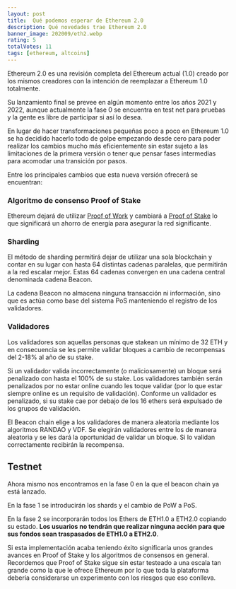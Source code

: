 ```yaml
---
layout: post
title:  Qué podemos esperar de Ethereum 2.0
description: Qué novedades trae Ethereum 2.0
banner_image: 202009/eth2.webp
rating: 5
totalVotes: 11
tags: [ethereum, altcoins]
---
```


Ethereum 2.0 es una revisión completa del Ethereum actual (1.0) creado por los mismos creadores con la intención de reemplazar a Ethereum 1.0 totalmente.

<!--more-->

Su lanzamiento final se prevee en algún momento entre los años 2021 y 2022, aunque actualmente la fase 0 se encuentra en test net para pruebas y la gente es libre de participar si así lo desea.

En lugar de hacer transformaciones pequeñas poco a poco en Ethereum 1.0 se ha decidido hacerlo todo de golpe empezando desde cero para poder realizar los cambios mucho más eficientemente sin estar sujeto a las limitaciones de la primera versión o tener que pensar fases intermedias para acomodar una transición por pasos.

Entre los principales cambios que esta nueva versión ofrecerá se encuentran:

### Algoritmo de consenso Proof of Stake
Ethereum dejará de utilizar [Proof of Work](/que-es-proof-of-work) y cambiará a [Proof of Stake](/proof-of-work-vs-proof-of-stake/) lo que significará un ahorro de energía para asegurar la red significante.

### Sharding
El método de sharding permitirá dejar de utilizar una sola blockchain y contar en su lugar con hasta 64 distintas cadenas paralelas, que permitirán a la red escalar mejor. Estas 64 cadenas convergen en una cadena central denominada cadena Beacon.

La cadena Beacon no almacena ninguna transacción ni información, sino que es actúa como base del sistema PoS manteniendo el registro de los validadores.


### Validadores

Los validadores son aquellas personas que stakean un mínimo de 32 ETH y en consecuencia se les permite validar bloques a cambio de recompensas del 2-18% al año de su stake.

Si un validador valida incorrectamente (o maliciosamente) un bloque será penalizado con hasta el 100% de su stake. Los validadores también serán penalizados por no estar online cuando les toque validar (por lo que estar siempre online es un requisito de validación). Conforme un validador es penalizado, si su stake cae por debajo de los 16 ethers será expulsado de los grupos de validación.

El Beacon chain elige a los validadores de manera aleatoria mediante los algoritmos RANDAO y VDF. Se elegirán validadores entre los de manera aleatoria y se les dará la oportunidad de validar un bloque. Si lo validan correctamente recibirán la recompensa.

## Testnet

Ahora mismo nos encontramos en la fase 0 en la que el beacon chain ya está lanzado.

En la fase 1 se introducirán los shards y el cambio de PoW a PoS.

En la fase 2 se incorporarán todos los Ethers de ETH1.0 a ETH2.0 copiando su estado. **Los usuarios no tendrán que realizar ninguna acción para que sus fondos sean traspasados de ETH1.0 a ETH2.0**.



Si esta implementación acaba teniendo éxito significaría unos grandes avances en Proof of Stake y los algoritmos de consensos en general. Recordemos que Proof of Stake sigue sin estar testeado a una escala tan grande como la que le ofrece Ethereum por lo que toda la plataforma debería considerarse un experimento con los riesgos que eso conlleva.